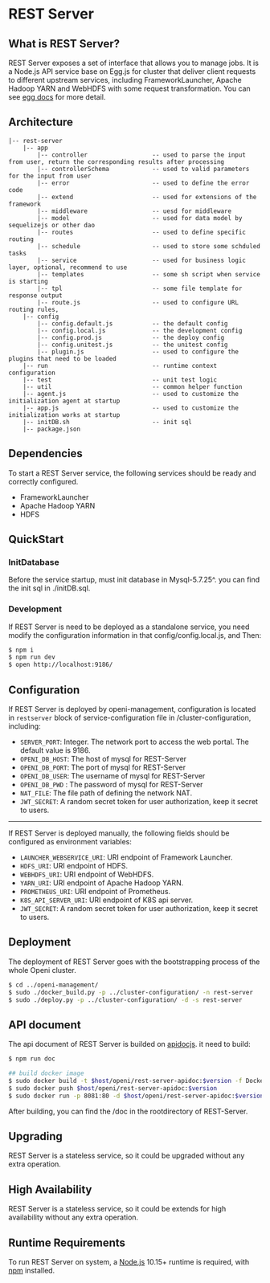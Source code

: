 # REST Server

## What is REST Server?

REST Server exposes a set of interface that allows you to manage jobs.
It is a Node.js API service base on Egg.js for cluster that deliver client requests to different upstream services, including FrameworkLauncher, Apache Hadoop YARN and WebHDFS with some request transformation.
You can see [egg docs][egg] for more detail.

## Architecture
```
|-- rest-server
    |-- app
        |-- controller                  -- used to parse the input from user, return the corresponding results after processing
        |-- controllerSchema            -- used to valid parameters for the input from user
        |-- error                       -- used to define the error code
        |-- extend                      -- used for extensions of the framework
        |-- middleware                  -- uesd for middleware
        |-- model                       -- used for data model by sequelizejs or other dao
        |-- routes                      -- used to define specific routing
        |-- schedule                    -- used to store some schduled tasks
        |-- service                     -- used for business logic layer, optional, recommend to use
        |-- templates                   -- some sh script when service is starting
        |-- tpl                         -- some file template for response output
        |-- route.js                    -- used to configure URL routing rules,
    |-- config
        |-- config.default.js           -- the default config
        |-- config.local.js             -- the development config
        |-- config.prod.js              -- the deploy config
        |-- config.unitest.js           -- the unitest config
        |-- plugin.js                   -- used to configure the plugins that need to be loaded
    |-- run                             -- runtime context configuration
    |-- test                            -- unit test logic
    |-- util                            -- common helper function
    |-- agent.js                        -- used to customize the initialization agent at startup
    |-- app.js                          -- used to customize the initialization works at startup
    |-- initDB.sh                       -- init sql
    |-- package.json
```

## Dependencies

To start a REST Server service, the following services should be ready and correctly configured.

* FrameworkLauncher
* Apache Hadoop YARN
* HDFS

## QuickStart

### InitDatabase

Before the service startup, must init database in Mysql-5.7.25^. you can find the init sql in ./initDB.sql.

### Development

If REST Server is need to be deployed as a standalone service, you need modify the configuration information in that config/config.local.js, and Then:
```bash
$ npm i
$ npm run dev
$ open http://localhost:9186/
```

[egg]: https://eggjs.org

## Configuration

If REST Server is deployed by openi-management, configuration is located in
`restserver` block of service-configuration file in /cluster-configuration, including:

* `SERVER_PORT`: Integer. The network port to access the web portal. The default value is 9186.
* `OPENI_DB_HOST`: The host of mysql for REST-Server
* `OPENI_DB_PORT`: The port of mysql for REST-Server
* `OPENI_DB_USER`: The username of mysql for REST-Server
* `OPENI_DB_PWD` : The password of mysql for REST-Server
* `NAT_FILE`: The file path of defining the network NAT.
* `JWT_SECRET`: A random secret token for user authorization, keep it secret to users.

---

If REST Server is deployed manually, the following fields should be configured as environment
variables:

* `LAUNCHER_WEBSERVICE_URI`: URI endpoint of Framework Launcher.
* `HDFS_URI`: URI endpoint of HDFS.
* `WEBHDFS_URI`: URI endpoint of WebHDFS.
* `YARN_URI`: URI endpoint of Apache Hadoop YARN.
* `PROMETHEUS_URI`: URI endpoint of Prometheus.
* `K8S_API_SERVER_URI`: URI endpoint of K8S api server.
* `JWT_SECRET`: A random secret token for user authorization, keep it secret to users.

## Deployment

The deployment of REST Server goes with the bootstrapping process of the whole Openi cluster.

```bash
$ cd ../openi-management/
$ sudo ./docker_build.py -p ../cluster-configuration/ -n rest-server
$ sudo ./deploy.py -p ../cluster-configuration/ -d -s rest-server
```
## API document

The api document of REST Server is builded on [apidocjs](http://apidocjs.com/). it need to build:

```bash
$ npm run doc

## build docker image
$ sudo docker build -t $host/openi/rest-server-apidoc:$version -f DockerFile.apidoc .
$ sudo docker push $host/openi/rest-server-apidoc:$version
$ sudo docker run -p 8081:80 -d $host/openi/rest-server-apidoc:$version
```
After building, you can find the /doc in the rootdirectory of REST-Server.

## Upgrading

REST Server is a stateless service, so it could be upgraded without any extra operation.

## High Availability

REST Server is a stateless service, so it could be extends for high availability without any extra operation.

## Runtime Requirements

To run REST Server on system, a [Node.js](https://nodejs.org) 10.15+ runtime is required, with [npm](https://www.npmjs.com/) installed.



[pai-management]: ../pai-management
[service-configuration]: ../../examples/cluster-configuration/services-configuration.yaml